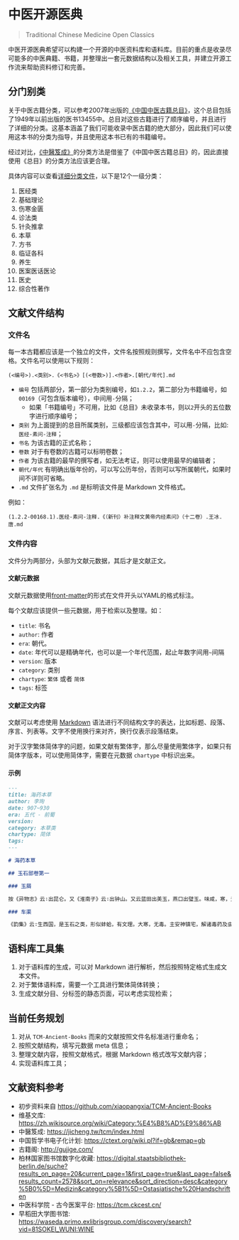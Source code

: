 # 中医开源医典

> Traditional Chinese Medicine Open Classics

中医开源医典希望可以构建一个开源的中医资料库和语料库。目前的重点是收录尽可能多的中医典籍、书籍，并整理出一套元数据结构以及相关工具，并建立开源工作流来帮助资料修订和完善。

## 分门别类

关于中医古籍分类，可以参考2007年出版的[《中国中医古籍总目》](https://book.douban.com/subject/3509767/)，这个总目包括了1949年以前出版的医书13455中。总目对这些古籍进行了顺序编号，并且进行了详细的分类。这基本涵盖了我们可能收录中医古籍的绝大部分，因此我们可以使用这本书的分类为指导，并且使用这本书已有的书籍编号。

经过对比，[《中醫笈成》](https://jicheng.tw/tcm/book/index.html)的分类方法是借鉴了《中国中医古籍总目》的，因此直接使用《总目》的分类方法应该更合理。

具体内容可以查看[详细分类文件](./Catelog.md)，以下是12个一级分类：

1. 医经类
2. 基础理论
3. 伤寒金匮
4. 诊法类
5. 针灸推拿
6. 本草
7. 方书
8. 临证各科
9.  养生
10. 医案医话医论
11. 医史
12. 综合性著作

## 文献文件结构
### 文件名

每一本古籍都应该是一个独立的文件，文件名按照规则撰写，文件名中不应包含空格。文件名可以使用以下规则：

```
(<编号>).<类别>.《<书名>》[(<卷数>)].<作者>.[朝代/年代].md
```

* `编号` 包括两部分，第一部分为类别编号，如`1.2.2`，第二部分为书籍编号，如`00169`（可包含版本编号），中间用`-`分隔；
  * 如果「书籍编号」不可用，比如《总目》未收录本书，则以`2`开头的五位数字进行顺序编号；
* `类别` 为上面提到的总目所属类别，三级都应该包含其中，可以用`-`分隔，比如: `医经-素问-注释`；
* `书名` 为该古籍的正式名称；
* `卷数` 对于有卷数的古籍可以标明卷数；
* `作者` 为该古籍的最早的撰写者，如无法考证，则可以使用最早的编辑者；
* `朝代/年代` 有明确出版年份的，可以写公历年份，否则可以写所属朝代，如果时间不详则可省略。
* `.md` 文件扩张名为 `.md` 是标明该文件是 Markdown 文件格式。

例如：

```
(1.2.2-00168.1).医经-素问-注释.《（新刊）补注释文黄帝内经素问》（十二卷）.王冰.唐.md
```

### 文件内容

文件分为两部分，头部为文献元数据，其后才是文献正文。

#### 文献元数据

文献元数据使用[front-matter](https://jekyllrb.com/docs/front-matter/)的形式在文件开头以YAML的格式标注。

每个文献应该提供一些元数据，用于检索以及整理。如：

* `title`: 书名
* `author`: 作者
* `era`: 朝代。
* `date`: 年代可以是精确年代，也可以是一个年代范围，起止年数字间用`~`间隔
* `version`: 版本
* `category`: 类别
* `chartype`: `繁体` 或者 `简体`
* `tags`: 标签

#### 文献正文内容

文献可以考虑使用 [Markdown](https://zh.wikipedia.org/wiki/Markdown) 语法进行不同结构文字的表达，比如标题、段落、序言、列表等。文字不使用换行来对齐，换行仅表示段落结束。

对于汉字繁体简体字的问题，如果文献有繁体字，那么尽量使用繁体字，如果只有简体字版本，可以使用简体字，需要在元数据 `chartype` 中标识出来。

#### 示例


```markdown
---
title: 海药本草
author: 李珣
date: 907~930
era: 五代 - 前蜀
version:
category: 本草类
chartype: 简体
tags:
---

# 海药本草

## 玉石部卷第一

### 玉屑

按《异物志》云∶出昆仑。又《淮南子》云∶出钟山。又云蓝田出美玉，燕口出璧玉。味咸，寒，无毒。主消渴，滋养五脏，止烦躁，宜共金银、麦门冬等同煎服之，甚有所益。《仙经》云∶服玉如玉化水法，在《淮南三十六水法》中载。又《别宝经》云∶凡石韫玉，但夜将石映灯看之，内有红光，明如初出日，便知有玉。《楚记》∶卞和三献玉不鉴，所以遭刖足。后有辨者，映灯验之，方知玉在石内，乃为玉玺，价可重连城也。（《大观》卷三页９，《政和》页８２，《纲目》页６１４）

### 车渠

《韵集》云∶生西国，是玉石之类，形似蚌蛤，有文理。大寒，无毒。主安神镇宅，解诸毒药及虫螫。以玳瑁一片、车渠等，同以人乳磨服，极验也。又《西域记》云∶重堂殿梁檐，皆以七宝饰之，此其一也。（《大观》卷三页３７，《政和》页９６，《纲目》页１６４７）

```

## 语料库工具集


1. 对于语料库的生成，可以对 Markdown 进行解析，然后按照特定格式生成文本文件。
2. 对于繁体语料库，需要一个工具进行繁体简体转换；
3. 生成文献分目、分标签的静态页面，可以考虑实现检索；

## 当前任务规划

1. 对从 `TCM-Ancient-Books` 而来的文献按照文件名标准进行重命名；
2. 按照文献结构，填写元数据 meta 信息；
3. 整理文献内容，按照文献格式，根据 Markdown 格式改写文献内容；
4. 实现语料库工具；

## 文献资料参考

* 初步资料来自 https://github.com/xiaopangxia/TCM-Ancient-Books
* 维基文库: https://zh.wikisource.org/wiki/Category:%E4%B8%AD%E9%86%AB
* 中醫笈成: https://jicheng.tw/tcm/index.html
* 中国哲学书电子化计划: https://ctext.org/wiki.pl?if=gb&remap=gb
* 古籍阁: http://gujige.com/
* 柏林国家图书馆数字化收藏: https://digital.staatsbibliothek-berlin.de/suche?results_on_page=20&current_page=1&first_page=true&last_page=false&results_count=2578&sort_on=relevance&sort_direction=desc&category%5B0%5D=Medizin&category%5B1%5D=Ostasiatische%20Handschriften
* 中医科学院 - 古今医案平台: https://tcm.ckcest.cn/
* 早稻田大学图书馆: https://waseda.primo.exlibrisgroup.com/discovery/search?vid=81SOKEI_WUNI:WINE
